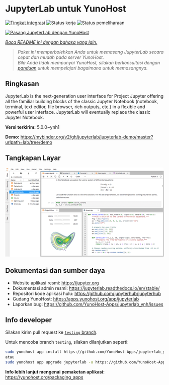 <!--
N.B.: README ini dibuat secara otomatis oleh <https://github.com/YunoHost/apps/tree/master/tools/readme_generator>
Ini TIDAK boleh diedit dengan tangan.
-->

# JupyterLab untuk YunoHost

[![Tingkat integrasi](https://dash.yunohost.org/integration/jupyterlab.svg)](https://ci-apps.yunohost.org/ci/apps/jupyterlab/) ![Status kerja](https://ci-apps.yunohost.org/ci/badges/jupyterlab.status.svg) ![Status pemeliharaan](https://ci-apps.yunohost.org/ci/badges/jupyterlab.maintain.svg)

[![Pasang JupyterLab dengan YunoHost](https://install-app.yunohost.org/install-with-yunohost.svg)](https://install-app.yunohost.org/?app=jupyterlab)

*[Baca README ini dengan bahasa yang lain.](./ALL_README.md)*

> *Paket ini memperbolehkan Anda untuk memasang JupyterLab secara cepat dan mudah pada server YunoHost.*  
> *Bila Anda tidak mempunyai YunoHost, silakan berkonsultasi dengan [panduan](https://yunohost.org/install) untuk mempelajari bagaimana untuk memasangnya.*

## Ringkasan

JupyterLab is the next-generation user interface for Project Jupyter offering all the familiar building blocks of the classic Jupyter Notebook (notebook, terminal, text editor, file browser, rich outputs, etc.) in a flexible and powerful user interface. JupyterLab will eventually replace the classic Jupyter Notebook.


**Versi terkirim:** 5.0.0~ynh1

**Demo:** <https://mybinder.org/v2/gh/jupyterlab/jupyterlab-demo/master?urlpath=lab/tree/demo>

## Tangkapan Layar

![Tangkapan Layar pada JupyterLab](./doc/screenshots/jupyterlab.png)

## Dokumentasi dan sumber daya

- Website aplikasi resmi: <https://jupyter.org>
- Dokumentasi admin resmi: <https://jupyterlab.readthedocs.io/en/stable/>
- Repositori kode aplikasi hulu: <https://github.com/jupyterhub/jupyterhub>
- Gudang YunoHost: <https://apps.yunohost.org/app/jupyterlab>
- Laporkan bug: <https://github.com/YunoHost-Apps/jupyterlab_ynh/issues>

## Info developer

Silakan kirim pull request ke [`testing` branch](https://github.com/YunoHost-Apps/jupyterlab_ynh/tree/testing).

Untuk mencoba branch `testing`, silakan dilanjutkan seperti:

```bash
sudo yunohost app install https://github.com/YunoHost-Apps/jupyterlab_ynh/tree/testing --debug
atau
sudo yunohost app upgrade jupyterlab -u https://github.com/YunoHost-Apps/jupyterlab_ynh/tree/testing --debug
```

**Info lebih lanjut mengenai pemaketan aplikasi:** <https://yunohost.org/packaging_apps>
